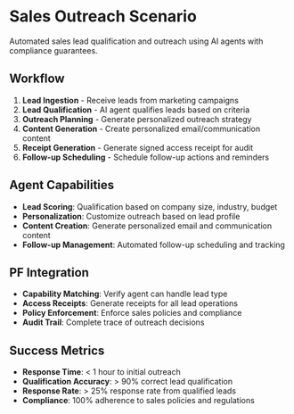 # Sales Outreach Scenario

Automated sales lead qualification and outreach using AI agents with compliance guarantees.

## Workflow

1. **Lead Ingestion** - Receive leads from marketing campaigns
2. **Lead Qualification** - AI agent qualifies leads based on criteria
3. **Outreach Planning** - Generate personalized outreach strategy
4. **Content Generation** - Create personalized email/communication content
5. **Receipt Generation** - Generate signed access receipt for audit
6. **Follow-up Scheduling** - Schedule follow-up actions and reminders

## Agent Capabilities

- **Lead Scoring**: Qualification based on company size, industry, budget
- **Personalization**: Customize outreach based on lead profile
- **Content Creation**: Generate personalized email and communication content
- **Follow-up Management**: Automated follow-up scheduling and tracking

## PF Integration

- **Capability Matching**: Verify agent can handle lead type
- **Access Receipts**: Generate receipts for all lead operations
- **Policy Enforcement**: Enforce sales policies and compliance
- **Audit Trail**: Complete trace of outreach decisions

## Success Metrics

- **Response Time**: < 1 hour to initial outreach
- **Qualification Accuracy**: > 90% correct lead qualification
- **Response Rate**: > 25% response rate from qualified leads
- **Compliance**: 100% adherence to sales policies and regulations

